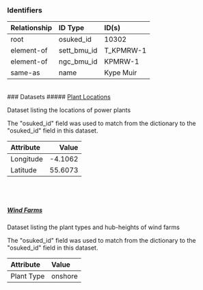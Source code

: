 ### Identifiers

| Relationship   | ID Type     | ID(s)     |
|:---------------|:------------|:----------|
| root           | osuked_id   | 10302     |
| element-of     | sett_bmu_id | T_KPMRW-1 |
| element-of     | ngc_bmu_id  | KPMRW-1   |
| same-as        | name        | Kype Muir |

<br>
### Datasets
##### <a href="https://raw.githubusercontent.com/OSUKED/Dictionary-Datasets/main/datasets/plant-locations/datapackage.json">Plant Locations</a>

Dataset listing the locations of power plants

The "osuked_id" field was used to match from the dictionary to the "osuked_id" field in this dataset.

| Attribute   |   Value |
|:------------|--------:|
| Longitude   | -4.1062 |
| Latitude    | 55.6073 |

<br><br>
##### <a href="https://raw.githubusercontent.com/OSUKED/Dictionary-Datasets/main/datasets/wind-farms/datapackage.json">Wind Farms</a>

Dataset listing the plant types and hub-heights of wind farms

The "osuked_id" field was used to match from the dictionary to the "osuked_id" field in this dataset.

| Attribute   | Value   |
|:------------|:--------|
| Plant Type  | onshore |
